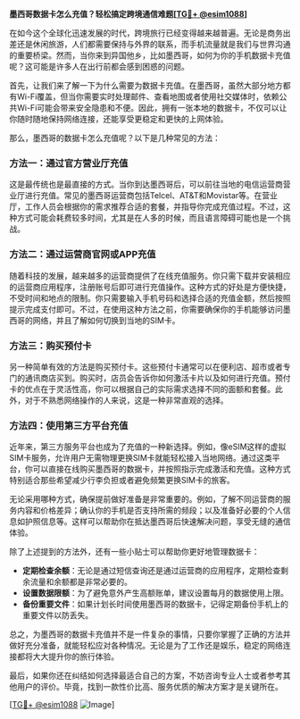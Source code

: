 **墨西哥数据卡怎么充值？轻松搞定跨境通信难题[[TG💪+ @esim1088](https://t.me/s/esim1088)]**

在如今这个全球化迅速发展的时代，跨境旅行已经变得越来越普遍。无论是商务出差还是休闲旅游，人们都需要保持与外界的联系，而手机流量就是我们与世界沟通的重要桥梁。然而，当你来到异国他乡，比如墨西哥，如何为你的手机数据卡充值呢？这可能是许多人在出行前都会感到困惑的问题。

首先，让我们来了解一下为什么需要为数据卡充值。在墨西哥，虽然大部分地方都有Wi-Fi覆盖，但当你需要实时处理邮件、查看地图或者使用社交媒体时，依赖公共Wi-Fi可能会带来安全隐患和不便。因此，拥有一张本地的数据卡，不仅可以让你随时随地保持网络连接，还能享受更稳定和更快的上网体验。

那么，墨西哥的数据卡怎么充值呢？以下是几种常见的方法：

### 方法一：通过官方营业厅充值

这是最传统也是最直接的方式。当你到达墨西哥后，可以前往当地的电信运营商营业厅进行充值。常见的墨西哥运营商包括Telcel、AT&T和Movistar等。在营业厅，工作人员会根据你的需求推荐合适的套餐，并指导你完成充值过程。不过，这种方式可能会耗费较多时间，尤其是在人多的时候，而且语言障碍可能也是一个挑战。

### 方法二：通过运营商官网或APP充值

随着科技的发展，越来越多的运营商提供了在线充值服务。你只需下载并安装相应的运营商应用程序，注册账号后即可进行充值操作。这种方式的好处是方便快捷，不受时间和地点的限制。你只需要输入手机号码和选择合适的充值金额，然后按照提示完成支付即可。不过，在使用这种方法之前，你需要确保你的手机能够访问墨西哥的网络，并且了解如何切换到当地的SIM卡。

### 方法三：购买预付卡

另一种简单有效的方法是购买预付卡。这些预付卡通常可以在便利店、超市或者专门的通讯商店买到。购买时，店员会告诉你如何激活卡片以及如何进行充值。预付卡的优点在于灵活性高，你可以根据自己的实际需求选择不同的面额和套餐。此外，对于不熟悉网络操作的人来说，这是一种非常直观的选择。

### 方法四：使用第三方平台充值

近年来，第三方服务平台也成为了充值的一种新选择。例如，像eSIM这样的虚拟SIM卡服务，允许用户无需物理更换SIM卡就能轻松接入当地网络。通过这类平台，你可以直接在线购买墨西哥的数据卡，并按照指示完成激活和充值。这种方式特别适合那些希望减少行李负担或者避免频繁更换SIM卡的旅客。

无论采用哪种方式，确保提前做好准备是非常重要的。例如，了解不同运营商的服务内容和价格差异；确认你的手机是否支持所需的频段；以及准备好必要的个人信息如护照信息等。这样可以帮助你在抵达墨西哥后快速解决问题，享受无缝的通信体验。

除了上述提到的方法外，还有一些小贴士可以帮助你更好地管理数据卡：

- **定期检查余额**：无论是通过短信查询还是通过运营商的应用程序，定期检查剩余流量和余额都是非常必要的。
- **设置数据限额**：为了避免意外产生高额账单，建议设置每月的数据使用上限。
- **备份重要文件**：如果计划长时间使用墨西哥的数据卡，记得定期备份手机上的重要文件以防丢失。

总之，为墨西哥的数据卡充值并不是一件复杂的事情，只要你掌握了正确的方法并做好充分准备，就能轻松应对各种情况。无论是为了工作还是娱乐，稳定的网络连接都将大大提升你的旅行体验。

最后，如果你还在纠结如何选择最适合自己的方案，不妨咨询专业人士或者参考其他用户的评价。毕竟，找到一款性价比高、服务优质的解决方案才是关键所在。

[[TG💪+ @esim1088](https://t.me/s/esim1088) ![Image](https://i.postimg.cc/4NQfJmqS/Snipaste-2025-05-13-00-14-12.png)]